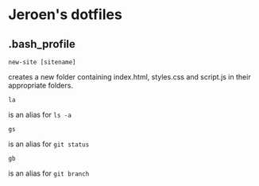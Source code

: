 # Jeroen's dotfiles

## .bash_profile
```
new-site [sitename]
```
creates a new folder containing index.html, styles.css and script.js in their appropriate folders.

```
la
```
is an alias for ```ls -a```

```
gs
```
is an alias for ```git status```

```
gb
```
is an alias for ```git branch```
